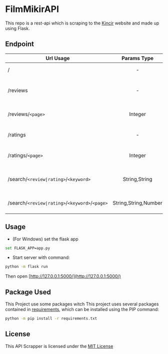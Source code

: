 # FilmMikirAPI 

This repo is a rest-api which is scraping to the [Kincir](https://kincir.com) website and made up using Flask.


## Endpoint

| Url Usage | Params Type | Endpoint |
| ------------- |:-------------:| :-----:| 
| / | - | Default Endpoint | 
| /reviews  | - | Get movie reviews from kincir | 
| /reviews/`<page>`  | Integer | ^ same but with Pagination | 
| /ratings  | - | Get movie ratings from ImDb | 
| /ratings/`<page>`  | Integer | ^ same but with Pagination | 
| /search/`<review\|rating>`/`<keyword>`  | String,String | Search Specific Review or Rating | 
|  /search/`<review\|rating>`/`<keyword>`/`<page>`| String,String,Number | ^ same but with Pagination | 

## Usage

* (For Windows) set the flask app
```bash
set FLASK_APP=app.py
```
* Start server with command:
```bash
python -m flask run
```
Then open [http://127.0.0.1:5000/](http://127.0.0.1:5000/)

## Package Used
This Project use some packages witch 
This project uses several packages contained in [requirements](requirements.txt), which can be installed using the PIP command:

```bash
python -m pip install -r requirements.txt
```

## License
This API Scrapper is licensed under the [MIT License](https://choosealicense.com/licenses/mit/)
